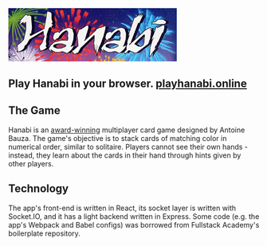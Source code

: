<img src=https://raw.githubusercontent.com/andrwmillr/hanabi/master/public/hanabi-logo.jpg width="67%" height="auto"/>

## Play Hanabi in your browser. [playhanabi.online](https://www.playhanabi.online)

## The Game
Hanabi is an [award-winning](https://en.wikipedia.org/wiki/Hanabi_(card_game)#Awards) multiplayer card game designed by Antoine Bauza. The game's objective is to stack cards of matching color in numerical order, similar to solitaire. Players cannot see their own hands - instead, they learn about the cards in their hand through hints given by other players.


## Technology
The app's front-end is written in React, its socket layer is written with Socket.IO, and it has a light backend written in Express. Some code (e.g. the app's Webpack and Babel configs) was borrowed from Fullstack Academy's boilerplate repository.
